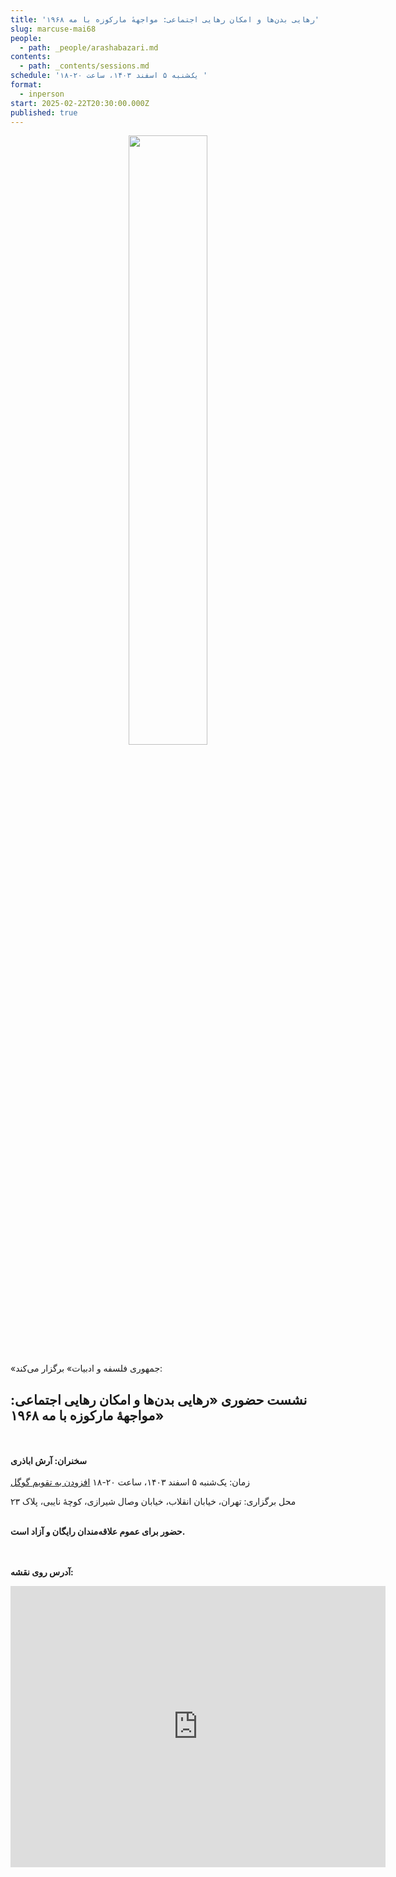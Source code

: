 ```yaml
---
title: 'رهایی بدن‌ها و امکان رهایی اجتماعی: مواجههٔ مارکوزه با مه ۱۹۶۸'
slug: marcuse-mai68
people:
  - path: _people/arashabazari.md
contents:
  - path: _contents/sessions.md
schedule: 'یک‌شنبه ۵ اسفند ۱۴۰۳، ساعت ۲۰-۱۸ '
format:
  - inperson
start: 2025-02-22T20:30:00.000Z
published: true
---
```



<center>
<img 
       src="https://assets.tina.io/b6b0cb5c-4b1b-43f4-9bea-8d6867c09320/Events/photo_2025-02-17_22-52-418.jpg" 
       style="width: 50%; height:50%;" />
</center>

«جمهوری فلسفه و ادبیات» برگزار می‌کند:

## نشست حضوری «رهایی بدن‌ها و امکان رهایی اجتماعی: مواجههٔ مارکوزه با مه ۱۹۶۸»

<br><br>
**سخنران: آرش اباذری**
<br><br>
زمان: یک‌شنبه ۵ اسفند ۱۴۰۳، ساعت ۲۰-۱۸   <a href="https://calendar.google.com/calendar/event?action=TEMPLATE&tmeid=NHI0OW1nM2l0cHU0bDViZ2hjMmQwZnZxZmQgam9taG91cmlmYWxzYWZlQG0&tmsrc=jomhourifalsafe%40gmail.com">افزودن به تقویم گوگل</a>

محل برگزاری: تهران، خیابان انقلاب، خیابان وصال شیرازی، کوچهٔ نایبی، پلاک ۲۳
<br><br>

**حضور برای عموم علاقه‌مندان رایگان و آزاد است.**

<br><br>
**آدرس روی نقشه:**

<iframe src="https://www.google.com/maps/embed?pb=!1m17!1m12!1m3!1d3239.9701159679107!2d51.400496999999994!3d35.702352999999995!2m3!1f0!2f0!3f0!3m2!1i1024!2i768!4f13.1!3m2!1m1!2zMzXCsDQyJzA4LjUiTiA1McKwMjQnMDEuOCJF!5e0!3m2!1sen!2s!4v1727792460938!5m2!1sen!2s" width="600" height="450" style="border:0;" allowfullscreen="" loading="lazy" referrerpolicy="no-referrer-when-downgrade"></iframe>

